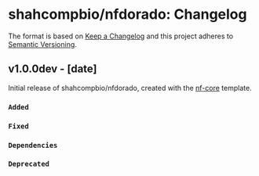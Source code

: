 # shahcompbio/nfdorado: Changelog

The format is based on [Keep a Changelog](https://keepachangelog.com/en/1.0.0/)
and this project adheres to [Semantic Versioning](https://semver.org/spec/v2.0.0.html).

## v1.0.0dev - [date]

Initial release of shahcompbio/nfdorado, created with the [nf-core](https://nf-co.re/) template.

### `Added`

### `Fixed`

### `Dependencies`

### `Deprecated`
